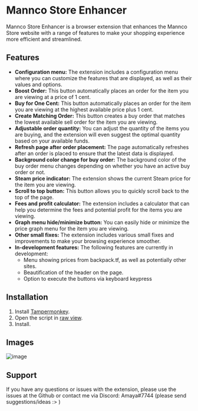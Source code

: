 # Mannco Store Enhancer

Mannco Store Enhancer is a browser extension that enhances the Mannco Store website with a range of features to make your shopping experience more efficient and streamlined.

## Features

- **Configuration menu:** The extension includes a configuration menu where you can customize the features that are displayed, as well as their values and options.
- **Boost Order:** This button automatically places an order for the item you are viewing at a price of 1 cent.
- **Buy for One Cent:** This button automatically places an order for the item you are viewing at the highest available price plus 1 cent.
- **Create Matching Order:** This button creates a buy order that matches the lowest available sell order for the item you are viewing.
- **Adjustable order quantity:** You can adjust the quantity of the items you are buying, and the extension will even suggest the optimal quantity based on your available funds.
- **Refresh page after order placement:** The page automatically refreshes after an order is placed to ensure that the latest data is displayed.
- **Background color change for buy order:** The background color of the buy order menu changes depending on whether you have an active buy order or not.
- **Steam price indicator:** The extension shows the current Steam price for the item you are viewing.
- **Scroll to top button:** This button allows you to quickly scroll back to the top of the page.
- **Fees and profit calculator:** The extension includes a calculator that can help you determine the fees and potential profit for the items you are viewing.
- **Graph menu hide/minimize button:** You can easily hide or minimize the price graph menu for the item you are viewing.
- **Other small fixes:** The extension includes various small fixes and improvements to make your browsing experience smoother.
- **In-development features:** The following features are currently in development:
   - Menu showing prices from backpack.tf, as well as potentially other sites.
   - Beautification of the header on the page.
   - Option to execute the buttons via keyboard keypress

## Installation

1. Install [Tampermonkey](https://www.tampermonkey.net/).
2. Open the script in [raw view](.user.js).
3. Install.

## Images
![image](https://user-images.githubusercontent.com/63087780/226518455-d0106a00-3209-4b24-9d64-f146d5eebebb.png)


## Support

If you have any questions or issues with the extension, please use the issues at the Github or contact me via Discord: Amaya#7744 (please send suggestions/ideas :> )
